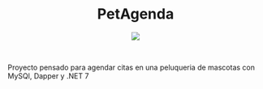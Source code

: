 <h1 align="center"> PetAgenda </h1>
<p align="center">
<img src="https://img.shields.io/badge/STATUS-EN%20DESAROLLO-green">
</p>
<br>
<p>Proyecto pensado para agendar citas en una peluqueria de mascotas con MySQl, Dapper y .NET 7</p>
